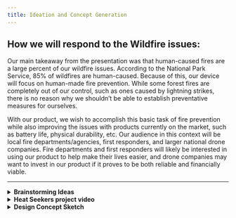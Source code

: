 ```yaml
---
title: Ideation and Concept Generation
---
```

## How we will respond to the Wildfire issues:
Our main takeaway from the presentation was that human-caused fires are a large percent of our wildfire issues. According to the National Park Service, 85% of wildfires are human-caused. Because of this, our device will focus on human-made fire prevention. While some forest fires are completely out of our control, such as ones caused by lightning strikes, there is no reason why we shouldn’t be able to establish preventative measures for ourselves.

With our product, we wish to accomplish this basic task of fire prevention while also improving the issues with products currently on the market, such as battery life, physical durability, etc. Our audience in this context will be local fire departments/agencies, first responders, and larger national drone companies. Fire departments and first responders will likely be interested in using our product to help make their lives easier, and drone companies may want to invest in our product if it proves to be both reliable and financially viable.

---

<details>
  <summary><strong>Brainstorming Ideas</strong></summary>

  <p align="center">
    <img src="../Images/Brainstorm.png" alt="Brainstorming sketch" width="700" style="max-width:100%; height:auto;">
    <br><br>
    <img src="../Images/RankedIdeas.jpg" alt="Ideation organization" width="700" style="max-width:100%; height:auto;">
  </p>
</details>
<details>
  <summary><strong>Heat Seekers project video</strong></summary>
  <p align="center">
    <iframe width="700" height="400" 
            src="https://youtube.com/embed/FpO_FNnwHrE" 
            title="YouTube video player" 
            frameborder="0" 
            allow="accelerometer; autoplay; clipboard-write; encrypted-media; gyroscope; picture-in-picture; web-share" 
            allowfullscreen>
    </iframe>
  </p>
</details>
<details>
  <summary><strong>Design Concept Sketch</strong></summary>

  <p align="center">
    <img src="../Images/DesignConcept.jpg" alt="Design Concept Sketch" width="700" style="max-width:100%; height:auto;">
  </p>
</details>

